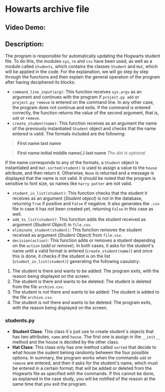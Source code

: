 # Howarts archive file
## Video Demo:  <URL HERE>
## Description:
The program is responsible for automatically updating the Hogwarts student file. To do this, the modules `sys`, `re` and `csv` have been used, as well as a module called `students`, which contains the classes `Student` and `Hat`, which will be applied in the code. For the explanation, we will go step by step through the functions and then explain the general operation of the program after having deciphered its blocks:
- `command_line_input(arg)`: This function receives `sys.argv` as an argument and continues with the program if `project.py add` or `project.py remove` is entered on the command line. In any other case, the program does not continue and exits. If the command is entered correctly, the function returns the value of the second argument, that is, `add` or `remove`.
- `create_student(name)`: This function receives as an argument the name of the previously instantiated `Student` object and checks that the name entered is valid. The formats included are the following:
> **First name last name**

> **First name initial middle name(.) last name** *The dot is optional*

If the name corresponds to any of the formats, a `Student` object is instantiated and `Hat.sorted(student)` is used to assign a value to the `house` attribute, and then return it. Otherwise, `None` is returned and a message is displayed that the name is not valid. It should be noted that the program is sensitive to font size, so names like `harry potter` are not valid.
- `student_in_list(student)`: This function checks that the student it receives as an argument (*Student object*) is not in the database, returning `True` if positive and `False` if negative. It also generates the `.csv` file in case it has not been created yet, returning `False` in this case as well.
- `add_to_list(student)`: This function adds the student received as argument (*Student Object*) in `file.csv`.
- `eliminate_student(student)`: This function removes the student received as argument (*Student Object*) from `file.csv`.
- `decision(action)`: This function adds or removes a student depending on the `action` (*add or remove*). In both cases, it asks for the student's name until a valid format is entered (`create_student(name)`) and once this is done, it checks if the student is on the list (`student_in_list(student)`) generating the following casuistry:
1. The student is there and wants to be added: The program exits, with the reason being displayed on the screen.
2. The student is there and wants to be deleted: The student is deleted from the file `archivo.csv`.
3. The student is not there and wants to be added: The student is added to the file `archivo.csv`.
4. The student is not there and wants to be deleted: The program exits, with the reason being displayed on the screen.
### students.py
- **Student Class**: This class it´s just use to create student´s objects that has two attributes, `name` and `house`. The first one is assign in the `__init__` method and the house is decided by the other class.
- **Hat Class**: This claas only has one method called `sorted` that decide to what house the sudent belong randomly between the four possible options.
In summary, the program works when the commands `add` or `remove` are entered, and then it asks for the student's name, which must be entered in a certain format; that will be added or deleted from the Hogwarts file as specified with the commands. If this cannot be done, as explained in the case study, you will be notified of the reason at the same time that you exit the program.

